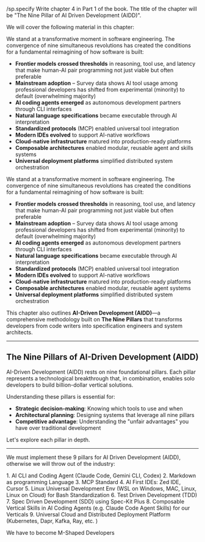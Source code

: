 /sp.specify Write chapter 4 in Part 1 of the book. The title of the chapter will be "The Nine Pillar of AI Driven Development (AIDD)".

We will cover the following material in this chapter:

We stand at a transformative moment in software engineering. The convergence of nine simultaneous revolutions has created the conditions for a fundamental reimagining of how software is built:

* **Frontier models crossed thresholds** in reasoning, tool use, and latency that make human-AI pair programming not just viable but often preferable
* **Mainstream adoption** – Survey data shows AI tool usage among professional developers has shifted from experimental (minority) to default (overwhelming majority)
* **AI coding agents emerged** as autonomous development partners through CLI interfaces
* **Natural language specifications** became executable through AI interpretation
* **Standardized protocols** (MCP) enabled universal tool integration
* **Modern IDEs evolved** to support AI-native workflows
* **Cloud-native infrastructure** matured into production-ready platforms
* **Composable architectures** enabled modular, reusable agent and skills systems
* **Universal deployment platforms** simplified distributed system orchestration

We stand at a transformative moment in software engineering. The convergence of nine simultaneous revolutions has created the conditions for a fundamental reimagining of how software is built:

* **Frontier models crossed thresholds** in reasoning, tool use, and latency that make human-AI pair programming not just viable but often preferable
* **Mainstream adoption** – Survey data shows AI tool usage among professional developers has shifted from experimental (minority) to default (overwhelming majority)
* **AI coding agents emerged** as autonomous development partners through CLI interfaces
* **Natural language specifications** became executable through AI interpretation
* **Standardized protocols** (MCP) enabled universal tool integration
* **Modern IDEs evolved** to support AI-native workflows
* **Cloud-native infrastructure** matured into production-ready platforms
* **Composable architectures** enabled modular, reusable agent systems
* **Universal deployment platforms** simplified distributed system orchestration

This chapter also outlines **AI-Driven Development (AIDD)**—a comprehensive methodology built on **The Nine Pillars** that transforms developers from code writers into specification engineers and system architects.

---


## The Nine Pillars of AI-Driven Development (AIDD)

AI-Driven Development (AIDD) rests on nine foundational pillars. Each pillar represents a technological breakthrough that, in combination, enables solo developers to build billion-dollar vertical solutions.

Understanding these pillars is essential for:
- **Strategic decision-making**: Knowing which tools to use and when
- **Architectural planning**: Designing systems that leverage all nine pillars
- **Competitive advantage**: Understanding the "unfair advantages" you have over traditional development

Let's explore each pillar in depth.

---


We must implement these 9 pillars for AI Driven Development (AIDD), otherwise we will throw out of the industry:

1.⁠ ⁠AI CLI and Coding Agent (Claude Code, Gemini CLI, Codex)
2.⁠ ⁠⁠Markdown as programming Language
3.⁠ ⁠MCP Standard
4.⁠ AI First IDEs: ⁠Zed IDE, Cursor
5.⁠ ⁠⁠Linux Universal Development Env (WSL on Windows, MAC, Linux, Linux on Cloud) for Bash Standardization
6.⁠ ⁠Test Driven Development (TDD)
7.⁠ ⁠Spec Driven Development (SDD) using Spec-Kit Plus
8.⁠ ⁠⁠Composable Vertical Skills in AI Coding Agents (e.g. Claude Code Agent Skills) for our Verticals
9.⁠ ⁠⁠Universal Cloud and Distributed Deployment Platform (Kubernetes, Dapr, Kafka, Ray, etc. )

We have to become M-Shaped Developers